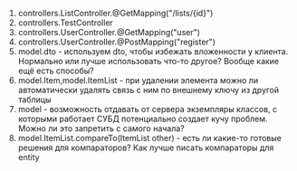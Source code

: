 1. controllers.ListController.@GetMapping("/lists/{id}")
2. controllers.TestController
3. controllers.UserController.@GetMapping("user")
4. controllers.UserController.@PostMapping("register")
5. model.dto - используем dto, чтобы избежать вложенности у клиента. Нормально или лучше использовать что-то другое? Вообще какие ещё есть способы?
6. model.Item,model.ItemList - при удалении элемента можно ли автоматически удалять связь с ним по внешнему ключу из другой таблицы
7. model - возможность отдавать от сервера экземпляры классов, с которыми работает СУБД потенциально создает кучу проблем. Можно ли это запретить с самого начала?
8. model.ItemList.compareTo(ItemList other) - есть ли какие-то готовые решения для компараторов? Как лучше писать компараторы для entity